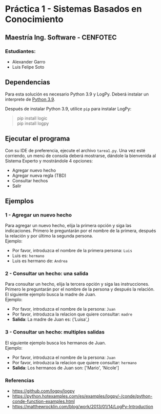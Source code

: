 # Práctica 1 - Sistemas Basados en Conocimiento
## Maestría Ing. Software - CENFOTEC
### Estudiantes: 
- Alexander Garro
- Luis Felipe Soto

## Dependencias
Para esta solución es necesario Python 3.9 y LogPy. Deberá instalar un interprete de
[Python 3.9](https://www.python.org/downloads/release/python-3915/).

Después de instalar Python 3.9, utilice `pip` para instalar LogPy:
> pip install logic  
> pip install logpy
 

## Ejecutar el programa
Con su IDE de preferencia, ejecute el archivo `tarea1.py`. Una vez esté corriendo, un menú de consola deberá mostrarse, 
dándole la bienvenida al Sistema Experto y mostrándole 4 opciones: 
- Agregar nuevo hecho
- Agregar nueva regla (TBD)
- Consultar hechos 
- Salir


## Ejemplos
### 1 - Agregar un nuevo hecho
Para agregar un nuevo hecho, elija la primera opción y siga las indicaciones. Primero le preguntarán por el nombre de la
primera, después la relación y por último la segunda persona.  
Ejemplo: 
- Por favor, introduzca el nombre de la primera persona: `Luis`
- Luis es: `hermano`
- Luis es hermano de: `Andrea`

### 2 - Consultar un hecho: una salida
Para consultar un hecho, elija la tercera opción y siga las instrucciones. Primero le preguntarán por el nombre de la
persona y después la relación. El siguiente ejemplo busca la madre de Juan.  
Ejemplo:
- Por favor, introduzca el nombre de la persona: `Juan`
- Por favor, introduzca la relacion que quiere consultar: `madre`
- **Salida**: La madre de Juan es: ('Luisa',)

### 3 - Consultar un hecho: multiples salidas
El siguiente ejemplo busca los hermanos de Juan.  
Ejemplo:
- Por favor, introduzca el nombre de la persona: `Juan`
- Por favor, introduzca la relacion que quiere consultar: `hermano`
- **Salida**: Los hermanos de Juan son: ['Mario', 'Nicole']

### Referencias
- https://github.com/logpy/logpy
- https://python.hotexamples.com/es/examples/logpy/-/conde/python-conde-function-examples.html
- https://matthewrocklin.com/blog/work/2013/01/14/LogPy-Introduction